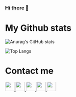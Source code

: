 ### Hi there 👋

<!--
**Duniaalkilany/Duniaalkilany** is a ✨ _special_ ✨ repository because its `README.md` (this file) appears on your GitHub profile.

Here are some ideas to get you started:

- 🔭 I’m currently working on ...
- 🌱 I’m currently learning ...
- 👯 I’m looking to collaborate on ...
- 🤔 I’m looking for help with ...
- 💬 Ask me about ...
- 📫 How to reach me: ...
- 😄 Pronouns: ...
- ⚡ Fun fact: ...
-->

# My Github stats

![Anurag's GitHub stats](https://github-readme-stats.vercel.app/api?username=Duniaalkilany&show_icons=true&theme=radical&text_color=FFFFFF&bg_color=000000)

![Top Langs](https://github-readme-stats.vercel.app/api/top-langs/?username=Duniaalkilany&layout=compact&card_width=445px&bg_color=000000&text_color=FFFFFF&title_color=ff3377)

# Contact me
<a href="https://twitter.com/AlkilanyDunia">
<img src="https://img.shields.io/badge/Twitter-1DA1F2?style=for-the-badge&logo=twitter&logoColor=white"height=30px />
</a>

<a href="https://web.facebook.com/profile.php?id=100005817796873">
<img src="https://img.shields.io/badge/Facebook-1877F2?style=for-the-badge&logo=facebook&logoColor=white"height=30px />
</a>


<a href="https://www.instagram.com/duniaalkilany/">
<img src="https://img.shields.io/badge/Instagram-E4405F?style=for-the-badge&logo=instagram&logoColor=white" height=30px/>
</a>

<a href="https://www.linkedin.com/in/dunia-alkilany-991ba31a8/">
<img src="https://img.shields.io/badge/LinkedIn-0077B5?style=for-the-badge&logo=linkedin&logoColor=white" height=30px  />
</a>

<a href="duniaalkilany908@gmail.com">
<img src="https://img.shields.io/badge/Gmail-D14836?style=for-the-badge&logo=gmail&logoColor=white"height=30px />
</a>

<!-- <a href="https://github.com/anuraghazra/github-readme-stats">
  <img align="center" src="https://github-readme-stats.vercel.app/api?username=Duniaalkilany&show_icons=true&theme=radical" />
</a>
 -->


<!-- <a href="https://github.com/anuraghazra/github-readme-stats">
  <img align="center" src="https://github-readme-stats.vercel.app/api/top-langs/?username=Duniaalkilany&layout=compact&border_color=#ff0000" />
</a>
 -->









